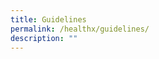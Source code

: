 ```yaml
---
title: Guidelines
permalink: /healthx/guidelines/
description: ""
---
```

[](/files/key-policies-third-party-framework.pdf)